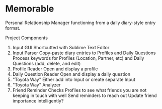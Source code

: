 # Memorable
Personal Relationship Manager functioning from a daily diary-style entry format.

Project Components
1. Input GUI
    Shortcutted with Sublime Text Editor
2. Input Parser
    Copy-paste diary entries to Profiles and Daily Questions
    Process keywords for Profiles (Location, Partner, etc) and Daily Questions (add, delete, and edit) 
3. Profile Reader
    Open and display a profile
4. Daily Question Reader
    Open and display a daily question
5. "Toyota Way"
    Either add into Input or create separate Input
6. "Toyota Way" Analyzer
7. Friend Reminder
    Checks Profiles to see what friends you are not keeping in touch with well
    Send reminders to reach out
    Update friend importance intelligently?